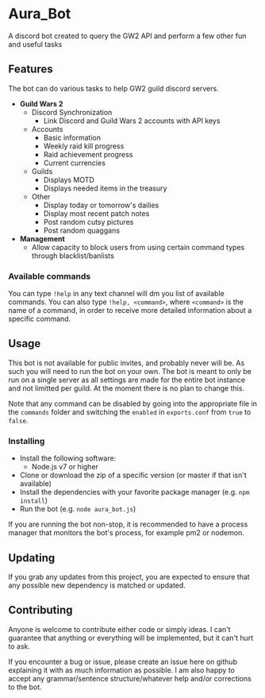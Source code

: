 # Aura_Bot
A discord bot created to query the GW2 API and perform a few other fun and useful tasks

## Features
The bot can do various tasks to help GW2 guild discord servers.
 - **Guild Wars 2**
   - Discord Synchronization
     - Link Discord and Guild Wars 2 accounts with API keys
   - Accounts
     - Basic information
     - Weekly raid kill progress
     - Raid achievement progress
     - Current currencies
   - Guilds
     - Displays MOTD
     - Displays needed items in the treasury
   - Other
     - Display today or tomorrow's dailies
     - Display most recent patch notes
     - Post random cutsy pictures
     - Post random quaggans
 - **Management**
   - Allow capacity to block users from using certain command types through blacklist/banlists

### Available commands
You can type `!help` in any text channel will dm you list of available commands.
You can also type `!help, <command>`, where `<command>` is the name of a command, in order to receive more detailed information about a specific command.

## Usage
This bot is not available for public invites, and probably never will be. As such you will need to run the bot on your own.
The bot is meant to only be run on a single server as all settings are made for the entire bot instance and not limitted per guild. At the moment there is no plan to change this.

Note that any command can be disabled by going into the appropriate file in the `commands` folder and switching the `enabled` in `exports.conf` from `true` to `false`.

### Installing
 - Install the following software:
   - Node.js v7 or higher
 - Clone or download the zip of a specific version (or master if that isn't available)
 - Install the dependencies with your favorite package manager (e.g. `npm install`)
 - Run the bot (e.g. `node aura_bot.js`)

If you are running the bot non-stop, it is recommended to have a process manager that monitors the bot's process, for example pm2 or nodemon.

## Updating
If you grab any updates from this project, you are expected to ensure that any possible new dependency is matched or updated.

## Contributing
Anyone is welcome to contribute either code or simply ideas. I can't guarantee that anything or everything will be implemented, but it can't hurt to ask.

If you encounter a bug or issue, please create an issue here on github explaining it with as much information as possible.
I am also happy to accept any grammar/sentence structure/whatever help and/or corrections to the bot.
